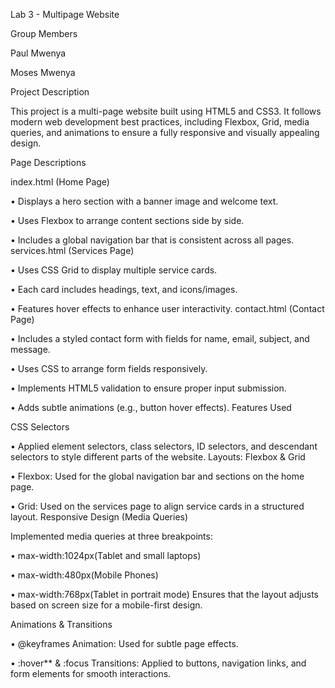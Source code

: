 Lab 3 - Multipage Website

Group Members

Paul Mwenya

Moses Mwenya

Project Description

This project is a multi-page website built using HTML5 and CSS3. It follows modern web development best practices, including Flexbox, Grid, media queries, and animations to ensure a fully responsive and visually appealing design.

Page Descriptions

 index.html (Home Page)
 
•	Displays a hero section with a banner image and welcome text.

•	Uses Flexbox to arrange content sections side by side.

•	Includes a global navigation bar that is consistent across all pages.
services.html (Services Page)

•	Uses CSS Grid to display multiple service cards.

•	Each card includes headings, text, and icons/images.

•	Features hover effects to enhance user interactivity.
 contact.html (Contact Page)
 
•	Includes a styled contact form with fields for name, email, subject, and message.

•	Uses CSS to arrange form fields responsively.

•	Implements HTML5 validation to ensure proper input submission.

•	Adds subtle animations (e.g., button hover effects).
Features Used

CSS Selectors

•	Applied element selectors, class selectors, ID selectors, and descendant selectors to style different parts of the website.
Layouts: Flexbox & Grid

•	Flexbox: Used for the global navigation bar and sections on the home page.

•	Grid: Used on the services page to align service cards in a structured layout.
Responsive Design (Media Queries)

Implemented media queries at three breakpoints:

•	max-width:1024px(Tablet and small laptops)

•	max-width:480px(Mobile Phones)

•	max-width:768px(Tablet in portrait mode)
Ensures that the layout adjusts based on screen size for a mobile-first design.

Animations & Transitions

•	@keyframes Animation: Used for subtle page effects.

•	:hover** & :focus Transitions: Applied to buttons, navigation links, and form elements for smooth interactions.

